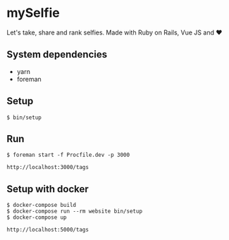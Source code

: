 # mySelfie
Let's take, share and rank selfies.
Made with Ruby on Rails, Vue JS and :heart:

## System dependencies
* yarn
* foreman

## Setup 
```
$ bin/setup
```

## Run
```
$ foreman start -f Procfile.dev -p 3000
```
`http://localhost:3000/tags`

## Setup with docker
```
$ docker-compose build
$ docker-compose run --rm website bin/setup
$ docker-compose up
```
`http://localhost:5000/tags`

 